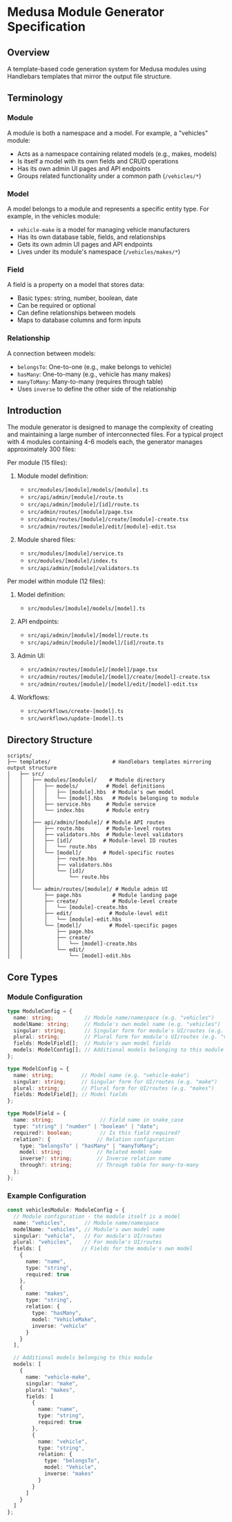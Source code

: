 # Medusa Module Generator Specification

## Overview
A template-based code generation system for Medusa modules using Handlebars templates that mirror the output file structure.

## Terminology

### Module
A module is both a namespace and a model. For example, a "vehicles" module:
- Acts as a namespace containing related models (e.g., makes, models)
- Is itself a model with its own fields and CRUD operations
- Has its own admin UI pages and API endpoints
- Groups related functionality under a common path (`/vehicles/*`)

### Model
A model belongs to a module and represents a specific entity type. For example, in the vehicles module:
- `vehicle-make` is a model for managing vehicle manufacturers
- Has its own database table, fields, and relationships
- Gets its own admin UI pages and API endpoints
- Lives under its module's namespace (`/vehicles/makes/*`)

### Field
A field is a property on a model that stores data:
- Basic types: string, number, boolean, date
- Can be required or optional
- Can define relationships between models
- Maps to database columns and form inputs

### Relationship
A connection between models:
- `belongsTo`: One-to-one (e.g., make belongs to vehicle)
- `hasMany`: One-to-many (e.g., vehicle has many makes)
- `manyToMany`: Many-to-many (requires through table)
- Uses `inverse` to define the other side of the relationship

## Introduction

The module generator is designed to manage the complexity of creating and maintaining a large number of interconnected files. For a typical project with 4 modules containing 4-6 models each, the generator manages approximately 300 files:

Per module (15 files):
1. Module model definition:
   - `src/modules/[module]/models/[module].ts`
   - `src/api/admin/[module]/route.ts`
   - `src/api/admin/[module]/[id]/route.ts`
   - `src/admin/routes/[module]/page.tsx`
   - `src/admin/routes/[module]/create/[module]-create.tsx`
   - `src/admin/routes/[module]/edit/[module]-edit.tsx`

2. Module shared files:
   - `src/modules/[module]/service.ts`
   - `src/modules/[module]/index.ts`
   - `src/api/admin/[module]/validators.ts`

Per model within module (12 files):
1. Model definition:
   - `src/modules/[module]/models/[model].ts`

2. API endpoints:
   - `src/api/admin/[module]/[model]/route.ts`
   - `src/api/admin/[module]/[model]/[id]/route.ts`

3. Admin UI:
   - `src/admin/routes/[module]/[model]/page.tsx`
   - `src/admin/routes/[module]/[model]/create/[model]-create.tsx`
   - `src/admin/routes/[module]/[model]/edit/[model]-edit.tsx`

4. Workflows:
   - `src/workflows/create-[model].ts`
   - `src/workflows/update-[model].ts`

## Directory Structure

```
scripts/
├── templates/                    # Handlebars templates mirroring output structure
│   ├── src/
│   │   ├── modules/[module]/    # Module directory
│   │   │   ├── models/         # Model definitions
│   │   │   │   ├── [module].hbs  # Module's own model
│   │   │   │   └── [model].hbs   # Models belonging to module
│   │   │   ├── service.hbs     # Module service
│   │   │   └── index.hbs       # Module entry
│   │   │
│   │   ├── api/admin/[module]/ # Module API routes
│   │   │   ├── route.hbs       # Module-level routes
│   │   │   ├── validators.hbs  # Module-level validators
│   │   │   ├── [id]/          # Module-level ID routes
│   │   │   │   └── route.hbs
│   │   │   └── [model]/       # Model-specific routes
│   │   │       ├── route.hbs
│   │   │       ├── validators.hbs
│   │   │       └── [id]/
│   │   │           └── route.hbs
│   │   │
│   │   └── admin/routes/[module]/ # Module admin UI
│   │       ├── page.hbs          # Module landing page
│   │       ├── create/           # Module-level create
│   │       │   └── [module]-create.hbs
│   │       ├── edit/            # Module-level edit
│   │       │   └── [module]-edit.hbs
│   │       └── [model]/         # Model-specific pages
│   │           ├── page.hbs
│   │           ├── create/
│   │           │   └── [model]-create.hbs
│   │           └── edit/
│   │               └── [model]-edit.hbs
```

## Core Types

### Module Configuration
```typescript
type ModuleConfig = {
  name: string;          // Module name/namespace (e.g. "vehicles")
  modelName: string;     // Module's own model name (e.g. "vehicles")
  singular: string;      // Singular form for module's UI/routes (e.g. "vehicle")
  plural: string;        // Plural form for module's UI/routes (e.g. "vehicles")
  fields: ModelField[];  // Module's own model fields
  models: ModelConfig[]; // Additional models belonging to this module
};

type ModelConfig = {
  name: string;         // Model name (e.g. "vehicle-make")
  singular: string;     // Singular form for UI/routes (e.g. "make")
  plural: string;       // Plural form for UI/routes (e.g. "makes")
  fields: ModelField[]; // Model fields
};

type ModelField = {
  name: string;               // Field name in snake_case
  type: "string" | "number" | "boolean" | "date";
  required?: boolean;         // Is this field required?
  relation?: {               // Relation configuration
    type: "belongsTo" | "hasMany" | "manyToMany";
    model: string;           // Related model name
    inverse?: string;        // Inverse relation name
    through?: string;        // Through table for many-to-many
  };
};
```

### Example Configuration
```typescript
const vehiclesModule: ModuleConfig = {
  // Module configuration - the module itself is a model
  name: "vehicles",      // Module name/namespace
  modelName: "vehicles", // Module's own model name
  singular: "vehicle",   // For module's UI/routes
  plural: "vehicles",    // For module's UI/routes
  fields: [             // Fields for the module's own model
    { 
      name: "name",
      type: "string",
      required: true 
    },
    {
      name: "makes",
      type: "string",
      relation: {
        type: "hasMany",
        model: "VehicleMake",
        inverse: "vehicle"
      }
    }
  ],

  // Additional models belonging to this module
  models: [
    {
      name: "vehicle-make",
      singular: "make",
      plural: "makes",
      fields: [
        {
          name: "name",
          type: "string",
          required: true
        },
        {
          name: "vehicle",
          type: "string", 
          relation: {
            type: "belongsTo",
            model: "Vehicle",
            inverse: "makes"
          }
        }
      ]
    }
  ]
};
``` 